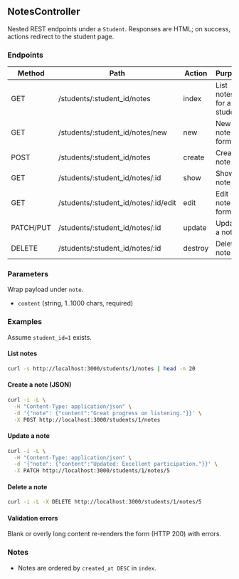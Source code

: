 ## NotesController

Nested REST endpoints under a `Student`. Responses are HTML; on success, actions redirect to the student page.

### Endpoints

| Method | Path | Action | Purpose |
|---|---|---|---|
| GET | /students/:student_id/notes | index | List notes for a student |
| GET | /students/:student_id/notes/new | new | New note form |
| POST | /students/:student_id/notes | create | Create a note |
| GET | /students/:student_id/notes/:id | show | Show a note |
| GET | /students/:student_id/notes/:id/edit | edit | Edit note form |
| PATCH/PUT | /students/:student_id/notes/:id | update | Update a note |
| DELETE | /students/:student_id/notes/:id | destroy | Delete a note |

### Parameters

Wrap payload under `note`.

- `content` (string, 1..1000 chars, required)

### Examples

Assume `student_id=1` exists.

#### List notes

```bash
curl -s http://localhost:3000/students/1/notes | head -n 20
```

#### Create a note (JSON)

```bash
curl -i -L \
  -H "Content-Type: application/json" \
  -d '{"note": {"content":"Great progress on listening."}}' \
  -X POST http://localhost:3000/students/1/notes
```

#### Update a note

```bash
curl -i -L \
  -H "Content-Type: application/json" \
  -d '{"note": {"content":"Updated: Excellent participation."}}' \
  -X PATCH http://localhost:3000/students/1/notes/5
```

#### Delete a note

```bash
curl -i -L -X DELETE http://localhost:3000/students/1/notes/5
```

#### Validation errors

Blank or overly long content re-renders the form (HTTP 200) with errors.

### Notes

- Notes are ordered by `created_at DESC` in `index`.
